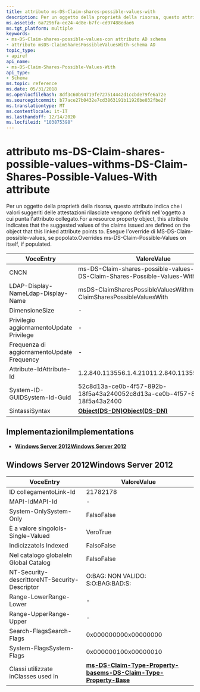 ```yaml
---
title: attributo ms-DS-Claim-shares-possible-values-with
description: Per un oggetto della proprietà della risorsa, questo attributo indica che i valori suggeriti delle attestazioni rilasciate vengono definiti nell'oggetto a cui punta l'attributo collegato. Esegue l'override di MS-DS-Claim-possible-values, se popolato.
ms.assetid: 6a7296fa-ee24-4d8e-b7fc-cd97488edae6
ms.tgt_platform: multiple
keywords:
- ms-DS-Claim-shares-possible-values-con attributo AD schema
- attributo msDS-ClaimSharesPossibleValuesWith-schema AD
topic_type:
- apiref
api_name:
- ms-DS-Claim-Shares-Possible-Values-With
api_type:
- Schema
ms.topic: reference
ms.date: 05/31/2018
ms.openlocfilehash: 8df3c60b94719fe727514442d1ccbde79fe6a72e
ms.sourcegitcommit: b77ace27b0432e7cd3863191b11926be032fbe2f
ms.translationtype: MT
ms.contentlocale: it-IT
ms.lasthandoff: 12/14/2020
ms.locfileid: "103875398"
---
```

# <a name="ms-ds-claim-shares-possible-values-with-attribute"></a><span data-ttu-id="9ab12-106">attributo ms-DS-Claim-shares-possible-values-with</span><span class="sxs-lookup"><span data-stu-id="9ab12-106">ms-DS-Claim-Shares-Possible-Values-With attribute</span></span>

<span data-ttu-id="9ab12-107">Per un oggetto della proprietà della risorsa, questo attributo indica che i valori suggeriti delle attestazioni rilasciate vengono definiti nell'oggetto a cui punta l'attributo collegato.</span><span class="sxs-lookup"><span data-stu-id="9ab12-107">For a resource property object, this attribute indicates that the suggested values of the claims issued are defined on the object that this linked attribute points to.</span></span> <span data-ttu-id="9ab12-108">Esegue l'override di MS-DS-Claim-possible-values, se popolato.</span><span class="sxs-lookup"><span data-stu-id="9ab12-108">Overrides ms-DS-Claim-Possible-Values on itself, if populated.</span></span>



| <span data-ttu-id="9ab12-109">Voce</span><span class="sxs-lookup"><span data-stu-id="9ab12-109">Entry</span></span> | <span data-ttu-id="9ab12-110">Valore</span><span class="sxs-lookup"><span data-stu-id="9ab12-110">Value</span></span> |
|-------------------|-----------------------------------------|
| <span data-ttu-id="9ab12-111">CN</span><span class="sxs-lookup"><span data-stu-id="9ab12-111">CN</span></span>                | <span data-ttu-id="9ab12-112">ms-DS-Claim-shares-possible-values-with</span><span class="sxs-lookup"><span data-stu-id="9ab12-112">ms-DS-Claim-Shares-Possible-Values-With</span></span> |
| <span data-ttu-id="9ab12-113">LDAP-Display-Name</span><span class="sxs-lookup"><span data-stu-id="9ab12-113">Ldap-Display-Name</span></span> | <span data-ttu-id="9ab12-114">msDS-ClaimSharesPossibleValuesWith</span><span class="sxs-lookup"><span data-stu-id="9ab12-114">msDS-ClaimSharesPossibleValuesWith</span></span>      |
| <span data-ttu-id="9ab12-115">Dimensione</span><span class="sxs-lookup"><span data-stu-id="9ab12-115">Size</span></span>              | \-                                      |
| <span data-ttu-id="9ab12-116">Privilegio aggiornamento</span><span class="sxs-lookup"><span data-stu-id="9ab12-116">Update Privilege</span></span>  | \-                                      |
| <span data-ttu-id="9ab12-117">Frequenza di aggiornamento</span><span class="sxs-lookup"><span data-stu-id="9ab12-117">Update Frequency</span></span>  | \-                                      |
| <span data-ttu-id="9ab12-118">Attribute-Id</span><span class="sxs-lookup"><span data-stu-id="9ab12-118">Attribute-Id</span></span>      | <span data-ttu-id="9ab12-119">1.2.840.113556.1.4.2101</span><span class="sxs-lookup"><span data-stu-id="9ab12-119">1.2.840.113556.1.4.2101</span></span>                 |
| <span data-ttu-id="9ab12-120">System-ID-GUID</span><span class="sxs-lookup"><span data-stu-id="9ab12-120">System-Id-Guid</span></span>    | <span data-ttu-id="9ab12-121">52c8d13a-ce0b-4f57-892b-18f5a43a2400</span><span class="sxs-lookup"><span data-stu-id="9ab12-121">52c8d13a-ce0b-4f57-892b-18f5a43a2400</span></span>    |
| <span data-ttu-id="9ab12-122">Sintassi</span><span class="sxs-lookup"><span data-stu-id="9ab12-122">Syntax</span></span>            | [<span data-ttu-id="9ab12-123">**Object(DS-DN)**</span><span class="sxs-lookup"><span data-stu-id="9ab12-123">**Object(DS-DN)**</span></span>](s-object-ds-dn.md) |



## <a name="implementations"></a><span data-ttu-id="9ab12-124">Implementazioni</span><span class="sxs-lookup"><span data-stu-id="9ab12-124">Implementations</span></span>

-   [<span data-ttu-id="9ab12-125">**Windows Server 2012**</span><span class="sxs-lookup"><span data-stu-id="9ab12-125">**Windows Server 2012**</span></span>](#windows-server-2012)

## <a name="windows-server-2012"></a><span data-ttu-id="9ab12-126">Windows Server 2012</span><span class="sxs-lookup"><span data-stu-id="9ab12-126">Windows Server 2012</span></span>



| <span data-ttu-id="9ab12-127">Voce</span><span class="sxs-lookup"><span data-stu-id="9ab12-127">Entry</span></span> | <span data-ttu-id="9ab12-128">Valore</span><span class="sxs-lookup"><span data-stu-id="9ab12-128">Value</span></span> |
|------------------------|-----------------------------------------------------------------------------------|
| <span data-ttu-id="9ab12-129">ID collegamento</span><span class="sxs-lookup"><span data-stu-id="9ab12-129">Link-Id</span></span>                | <span data-ttu-id="9ab12-130">2178</span><span class="sxs-lookup"><span data-stu-id="9ab12-130">2178</span></span>                                                                              |
| <span data-ttu-id="9ab12-131">MAPI-Id</span><span class="sxs-lookup"><span data-stu-id="9ab12-131">MAPI-Id</span></span>                | \-                                                                                |
| <span data-ttu-id="9ab12-132">System-Only</span><span class="sxs-lookup"><span data-stu-id="9ab12-132">System-Only</span></span>            | <span data-ttu-id="9ab12-133">Falso</span><span class="sxs-lookup"><span data-stu-id="9ab12-133">False</span></span>                                                                             |
| <span data-ttu-id="9ab12-134">È a valore singolo</span><span class="sxs-lookup"><span data-stu-id="9ab12-134">Is-Single-Valued</span></span>       | <span data-ttu-id="9ab12-135">Vero</span><span class="sxs-lookup"><span data-stu-id="9ab12-135">True</span></span>                                                                              |
| <span data-ttu-id="9ab12-136">Indicizzato</span><span class="sxs-lookup"><span data-stu-id="9ab12-136">Is Indexed</span></span>             | <span data-ttu-id="9ab12-137">Falso</span><span class="sxs-lookup"><span data-stu-id="9ab12-137">False</span></span>                                                                             |
| <span data-ttu-id="9ab12-138">Nel catalogo globale</span><span class="sxs-lookup"><span data-stu-id="9ab12-138">In Global Catalog</span></span>      | <span data-ttu-id="9ab12-139">Falso</span><span class="sxs-lookup"><span data-stu-id="9ab12-139">False</span></span>                                                                             |
| <span data-ttu-id="9ab12-140">NT-Security-descrittore</span><span class="sxs-lookup"><span data-stu-id="9ab12-140">NT-Security-Descriptor</span></span> | <span data-ttu-id="9ab12-141">O:BAG: NON VALIDO: S:</span><span class="sxs-lookup"><span data-stu-id="9ab12-141">O:BAG:BAD:S:</span></span>                                                                      |
| <span data-ttu-id="9ab12-142">Range-Lower</span><span class="sxs-lookup"><span data-stu-id="9ab12-142">Range-Lower</span></span>            | \-                                                                                |
| <span data-ttu-id="9ab12-143">Range-Upper</span><span class="sxs-lookup"><span data-stu-id="9ab12-143">Range-Upper</span></span>            | \-                                                                                |
| <span data-ttu-id="9ab12-144">Search-Flags</span><span class="sxs-lookup"><span data-stu-id="9ab12-144">Search-Flags</span></span>           | <span data-ttu-id="9ab12-145">0x00000000</span><span class="sxs-lookup"><span data-stu-id="9ab12-145">0x00000000</span></span>                                                                        |
| <span data-ttu-id="9ab12-146">System-Flags</span><span class="sxs-lookup"><span data-stu-id="9ab12-146">System-Flags</span></span>           | <span data-ttu-id="9ab12-147">0x00000010</span><span class="sxs-lookup"><span data-stu-id="9ab12-147">0x00000010</span></span>                                                                        |
| <span data-ttu-id="9ab12-148">Classi utilizzate in</span><span class="sxs-lookup"><span data-stu-id="9ab12-148">Classes used in</span></span>        | [<span data-ttu-id="9ab12-149">**ms-DS-Claim-Type-Property-base**</span><span class="sxs-lookup"><span data-stu-id="9ab12-149">**ms-DS-Claim-Type-Property-Base**</span></span>](c-msds-claimtypepropertybase.md)<br/> |



 

 





